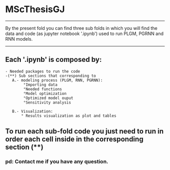 #                               MScThesisGJ
________________________________________________________________________________

By the present fold you can find three sub folds in which you will find the data
and code (as jupyter notebook '.ipynb') used to run PLGM, PGRNN and RNN models.
________________________________________________________________________________

## Each '.ipynb' is composed by:
    - Needed packages to run the code
    -(**) Sub sections that corresponding to
       A.- modeling process (PLGM, RNN, PGRNN): 
            °Importing data
            °Needed functions
            °Model optimization
            °Optimized model ouput
            °Sensitivity analysis   
            
       B.- Visualization:
           ° Results visualization as plot and tables

## To run each sub-fold code you just need to run in order each cell inside in the corresponding section (**)


### pd:   Contact me if you have any question.

